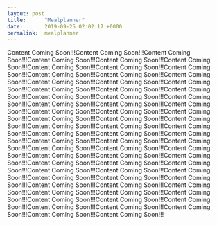 ```yaml
---
layout: post
title:      "Mealplanner"
date:       2019-09-25 02:02:17 +0000
permalink:  mealplanner
---
```



Content Coming Soon!!!Content Coming Soon!!!Content Coming Soon!!!Content Coming Soon!!!Content Coming Soon!!!Content Coming Soon!!!Content Coming Soon!!!Content Coming Soon!!!Content Coming Soon!!!Content Coming Soon!!!Content Coming Soon!!!Content Coming Soon!!!Content Coming Soon!!!Content Coming Soon!!!Content Coming Soon!!!Content Coming Soon!!!Content Coming Soon!!!Content Coming Soon!!!Content Coming Soon!!!Content Coming Soon!!!Content Coming Soon!!!Content Coming Soon!!!Content Coming Soon!!!Content Coming Soon!!!Content Coming Soon!!!Content Coming Soon!!!Content Coming Soon!!!Content Coming Soon!!!Content Coming Soon!!!Content Coming Soon!!!Content Coming Soon!!!Content Coming Soon!!!Content Coming Soon!!!Content Coming Soon!!!Content Coming Soon!!!Content Coming Soon!!!Content Coming Soon!!!Content Coming Soon!!!Content Coming Soon!!!Content Coming Soon!!!Content Coming Soon!!!Content Coming Soon!!!Content Coming Soon!!!Content Coming Soon!!!Content Coming Soon!!!Content Coming Soon!!!Content Coming Soon!!!Content Coming Soon!!!Content Coming Soon!!!Content Coming Soon!!!Content Coming Soon!!!Content Coming Soon!!!Content Coming Soon!!!Content Coming Soon!!!Content Coming Soon!!!Content Coming Soon!!!Content Coming Soon!!!Content Coming Soon!!!Content Coming Soon!!!Content Coming Soon!!!Content Coming Soon!!!Content Coming Soon!!!Content Coming Soon!!!Content Coming Soon!!!Content Coming Soon!!!Content Coming Soon!!!Content Coming Soon!!!Content Coming Soon!!!
